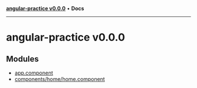 [**angular-practice v0.0.0**](README.md) • **Docs**

***

# angular-practice v0.0.0

## Modules

- [app.component](app.component/README.md)
- [components/home/home.component](components/home/home.component/README.md)
